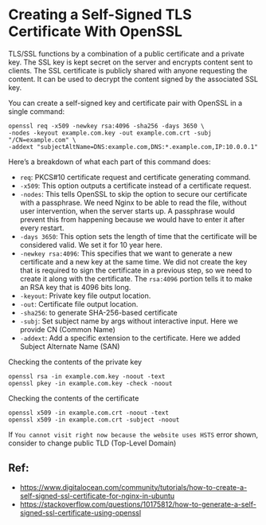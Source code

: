 # Creating a Self-Signed TLS Certificate With OpenSSL

TLS/SSL functions by a combination of a public certificate and a private key. The SSL key is kept secret on the server and encrypts content sent to clients. The SSL certificate is publicly shared with anyone requesting the content. It can be used to decrypt the content signed by the associated SSL key.

You can create a self-signed key and certificate pair with OpenSSL in a single command:

    openssl req -x509 -newkey rsa:4096 -sha256 -days 3650 \
    -nodes -keyout example.com.key -out example.com.crt -subj "/CN=example.com" \
    -addext "subjectAltName=DNS:example.com,DNS:*.example.com,IP:10.0.0.1"

Here’s a breakdown of what each part of this command does:
- `req`: PKCS#10 certificate request and certificate generating command.
- `-x509`: This option outputs a certificate instead of a certificate request.
- `-nodes`: This tells OpenSSL to skip the option to secure our certificate with a passphrase. We need Nginx to be able to read the file, without user intervention, when the server starts up. A passphrase would prevent this from happening because we would have to enter it after every restart.
- `-days 3650`: This option sets the length of time that the certificate will be considered valid. We set it for 10 year here.
- `-newkey rsa:4096`: This specifies that we want to generate a new certificate and a new key at the same time. We did not create the key that is required to sign the certificate in a previous step, so we need to create it along with the certificate. The `rsa:4096` portion tells it to make an RSA key that is 4096 bits long.
- `-keyout`: Private key file output location.
- `-out`: Certificate file output location.
- `-sha256`: to generate SHA-256-based certificate
- `-subj`: Set subject name by args without interactive input. Here we provide CN (Common Name)
- `-addext`: Add a specific extension to the certificate. Here we added Subject Alternate Name (SAN)

Checking the contents of the private key

    openssl rsa -in example.com.key -noout -text
    openssl pkey -in example.com.key -check -noout

Checking the contents of the certificate

    openssl x509 -in example.com.crt -noout -text
    openssl x509 -in example.com.crt -subject -noout

If `You cannot visit right now because the website uses HSTS` error shown, consider to change public TLD (Top-Level Domain)

## Ref:
- https://www.digitalocean.com/community/tutorials/how-to-create-a-self-signed-ssl-certificate-for-nginx-in-ubuntu
- https://stackoverflow.com/questions/10175812/how-to-generate-a-self-signed-ssl-certificate-using-openssl